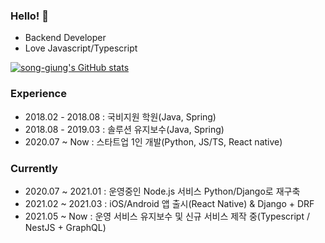 ### Hello! 👋

- Backend Developer
- Love Javascript/Typescript

[![song-giung's GitHub stats](https://github-readme-stats.vercel.app/api?username=song-giung&count_private=true&show_icons=true&include_all_commits=true)](https://github.com/anuraghazra/github-readme-stats)


### Experience

- 2018.02 - 2018.08 : 국비지원 학원(Java, Spring)
- 2018.08 - 2019.03 : 솔루션 유지보수(Java, Spring)
- 2020.07 ~ Now : 스타트업 1인 개발(Python, JS/TS, React native)

### Currently

- 2020.07 ~ 2021.01 : 운영중인 Node.js 서비스 Python/Django로 재구축
- 2021.02 ~ 2021.03 : iOS/Android 앱 출시(React Native) & Django + DRF
- 2021.05 ~ Now : 운영 서비스 유지보수 및 신규 서비스 제작 중(Typescript / NestJS + GraphQL)
